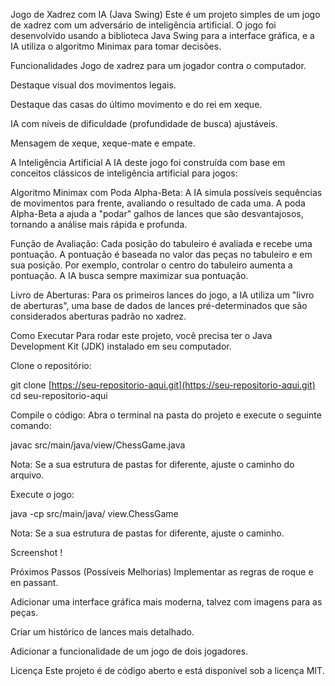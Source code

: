 Jogo de Xadrez com IA (Java Swing)
Este é um projeto simples de um jogo de xadrez com um adversário de inteligência artificial. O jogo foi desenvolvido usando a biblioteca Java Swing para a interface gráfica, e a IA utiliza o algoritmo Minimax para tomar decisões.

Funcionalidades
Jogo de xadrez para um jogador contra o computador.

Destaque visual dos movimentos legais.

Destaque das casas do último movimento e do rei em xeque.

IA com níveis de dificuldade (profundidade de busca) ajustáveis.

Mensagem de xeque, xeque-mate e empate.

A Inteligência Artificial
A IA deste jogo foi construída com base em conceitos clássicos de inteligência artificial para jogos:

Algoritmo Minimax com Poda Alpha-Beta: A IA simula possíveis sequências de movimentos para frente, avaliando o resultado de cada uma. A poda Alpha-Beta a ajuda a "podar" galhos de lances que são desvantajosos, tornando a análise mais rápida e profunda.

Função de Avaliação: Cada posição do tabuleiro é avaliada e recebe uma pontuação. A pontuação é baseada no valor das peças no tabuleiro e em sua posição. Por exemplo, controlar o centro do tabuleiro aumenta a pontuação. A IA busca sempre maximizar sua pontuação.

Livro de Aberturas: Para os primeiros lances do jogo, a IA utiliza um "livro de aberturas", uma base de dados de lances pré-determinados que são considerados aberturas padrão no xadrez.

Como Executar
Para rodar este projeto, você precisa ter o Java Development Kit (JDK) instalado em seu computador.

Clone o repositório:

git clone [https://seu-repositorio-aqui.git](https://seu-repositorio-aqui.git)
cd seu-repositorio-aqui

Compile o código:
Abra o terminal na pasta do projeto e execute o seguinte comando:

javac src/main/java/view/ChessGame.java

Nota: Se a sua estrutura de pastas for diferente, ajuste o caminho do arquivo.

Execute o jogo:

java -cp src/main/java/ view.ChessGame

Nota: Se a sua estrutura de pastas for diferente, ajuste o caminho.

Screenshot
!

Próximos Passos (Possíveis Melhorias)
Implementar as regras de roque e en passant.

Adicionar uma interface gráfica mais moderna, talvez com imagens para as peças.

Criar um histórico de lances mais detalhado.

Adicionar a funcionalidade de um jogo de dois jogadores.

Licença
Este projeto é de código aberto e está disponível sob a licença MIT.